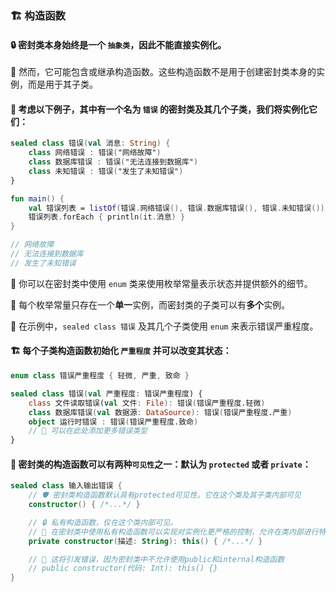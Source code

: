 ### 🏗️ 构造函数

#### 🔒 密封类本身始终是一个 `抽象类`，因此不能直接实例化。

🧬 然而，它可能包含或继承构造函数。这些构造函数不是用于创建密封类本身的实例，而是用于其子类。

#### 🌟 考虑以下例子，其中有一个名为 `错误` 的密封类及其几个子类，我们将实例化它们：

```kotlin
sealed class 错误(val 消息: String) {
    class 网络错误 : 错误("网络故障")
    class 数据库错误 : 错误("无法连接到数据库")
    class 未知错误 : 错误("发生了未知错误")
}

fun main() {
    val 错误列表 = listOf(错误.网络错误(), 错误.数据库错误(), 错误.未知错误())
    错误列表.forEach { println(it.消息) }
}

// 网络故障
// 无法连接到数据库
// 发生了未知错误
```

🔢 你可以在密封类中使用 `enum` 类来使用枚举常量表示状态并提供额外的细节。

🔂 每个枚举常量只存在一个**单一**实例，而密封类的子类可以有**多个**实例。

🌟 在示例中，`sealed class 错误` 及其几个子类使用 `enum` 来表示错误严重程度。

#### 🏗️ 每个子类构造函数初始化 `严重程度` 并可以改变其状态：

```kotlin
enum class 错误严重程度 { 轻微, 严重, 致命 }

sealed class 错误(val 严重程度: 错误严重程度) {
    class 文件读取错误(val 文件: File): 错误(错误严重程度.轻微)
    class 数据库错误(val 数据源: DataSource): 错误(错误严重程度.严重)
    object 运行时错误 : 错误(错误严重程度.致命)
    // 🔧 可以在此处添加更多错误类型
}
```

#### 🔐 密封类的构造函数可以有两种``可见性``之一：默认为 `protected` 或者 `private`：

```kotlin
sealed class 输入输出错误 {
    // 🛡️ 密封类构造函数默认具有protected可见性。它在这个类及其子类内部可见
    constructor() { /*...*/ }

    // 🔒 私有构造函数，仅在这个类内部可见。
    // 🔐 在密封类中使用私有构造函数可以实现对实例化更严格的控制，允许在类内部进行特定的初始化过程。
    private constructor(描述: String): this() { /*...*/ }

    // 🚫 这将引发错误，因为密封类中不允许使用public和internal构造函数
    // public constructor(代码: Int): this() {}
}
```
